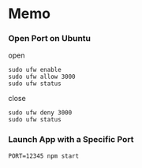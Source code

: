 # Memo

### Open Port on Ubuntu

open
``` command
sudo ufw enable
sudo ufw allow 3000
sudo ufw status
```

close
``` command
sudo ufw deny 3000
sudo ufw status
```

### Launch App with a Specific Port

``` command
PORT=12345 npm start
```
